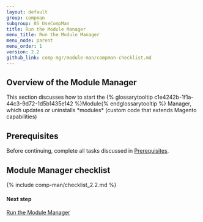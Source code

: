 ```yaml
---
layout: default 
group: compman
subgroup: 05_UseCompMan
title: Run the Module Manager
menu_title: Run the Module Manager
menu_node: parent
menu_order: 1
version: 2.2
github_link: comp-mgr/module-man/compman-checklist.md
---
```


<h2 id="compman-overview">Overview of the Module Manager</h2>
This section discusses how to start the {% glossarytooltip c1e4242b-1f1a-44c3-9d72-1d5b1435e142 %}Module{% endglossarytooltip %} Manager, which updates or uninstalls *modules* (custom code that extends Magento capabilities)

<h2 id="compman-prereq">Prerequisites</h2>
Before continuing, complete all tasks discussed in <a href="{{page.baseurl}}comp-mgr/prereq/prereq_compman.html">Prerequisites</a>.

## Module Manager checklist
{% include comp-man/checklist_2.2.md %}

#### Next step
[Run the Module Manager]({{page.baseurl}}comp-mgr/module-man/compman-start.html)
